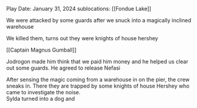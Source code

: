 
Play Date: January 31, 2024
sublocations: [[Fondue Lake]]

We were attacked by some guards after we snuck into a magically inclined warehouse

We killed them, turns out they were knights of house hershey

[[Captain Magnus Gumball]]

Jodrogon made him think that we paid him money and he helped us clear out some guards.  He agreed to release Nefasi

After sensing the magic coming from a warehouse in on the pier, the crew sneaks in.    There they are trapped by some knights of house Hershey who came to investigate the noise.   
Sylda turned into a dog and